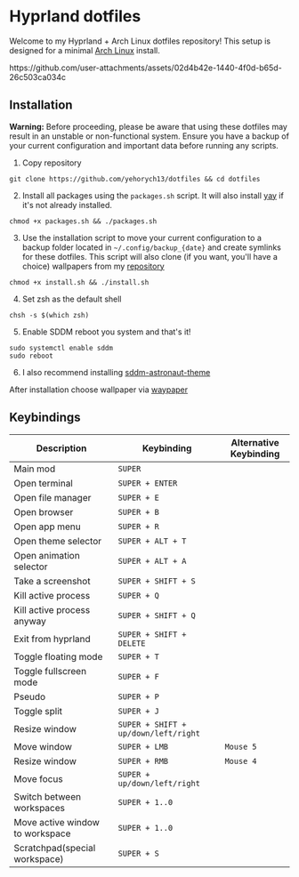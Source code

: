 # Hyprland dotfiles

Welcome to my Hyprland + Arch Linux dotfiles repository! This setup is designed for a minimal [Arch Linux](https://wiki.archlinux.org/title/Arch_Linux) install.
<p>https://github.com/user-attachments/assets/02d4b42e-1440-4f0d-b65d-26c503ca034c</p>

## Installation

**Warning:** Before proceeding, please be aware that using these dotfiles may result in an unstable or non-functional system.  Ensure you have a backup of your current configuration and important data before running any scripts.

1. Copy repository
```shell
git clone https://github.com/yehorych13/dotfiles && cd dotfiles
```
2. Install all packages using the `packages.sh` script. It will also install [yay](https://github.com/Jguer/yay) if it's not already installed.
```shell
chmod +x packages.sh && ./packages.sh
```
 
3. Use the installation script to move your current configuration to a backup folder located in `~/.config/backup_{date}` and create symlinks for these dotfiles. This script will also clone (if you want, you'll have a choice) wallpapers from my [repository](https://github.com/yehorych13/wallpapers)
```shell
chmod +x install.sh && ./install.sh
```

4. Set zsh as the default shell
```
chsh -s $(which zsh)
```

5. Enable SDDM reboot you system and that's it!
```shell
sudo systemctl enable sddm
sudo reboot
```

6. I also recommend installing [sddm-astronaut-theme](https://github.com/Keyitdev/sddm-astronaut-theme)

After installation choose wallpaper via [waypaper](https://github.com/anufrievroman/waypaper)
## Keybindings
|Description|Keybinding|Alternative Keybinding                        
|----------------|-------------------------------|-------------|
|Main mod        |`SUPER`                        ||
|Open terminal   |`SUPER + ENTER`            ||
|Open file manager|`SUPER + E`||
|Open browser|`SUPER + B`||
|Open app menu|`SUPER + R`||
|Open theme selector|`SUPER + ALT + T`||
|Open animation selector|`SUPER + ALT + A`||
|Take a screenshot|`SUPER + SHIFT + S`||
|Kill active process|`SUPER + Q`||
|Kill active process anyway|`SUPER + SHIFT + Q`||
|Exit from hyprland|`SUPER + SHIFT + DELETE`||
|Toggle floating mode|`SUPER + T`||
|Toggle fullscreen mode|`SUPER + F`||
|Pseudo|`SUPER + P`||
|Toggle split|`SUPER + J`||
|Resize window|`SUPER + SHIFT + up/down/left/right`||
|Move window|`SUPER + LMB`|`Mouse 5`|
|Resize window|`SUPER + RMB`|`Mouse 4`|
|Move focus|`SUPER + up/down/left/right`|
|Switch between workspaces|`SUPER + 1..0`|
|Move active window to workspace|`SUPER + 1..0`|
|Scratchpad(special workspace)|`SUPER + S`|
